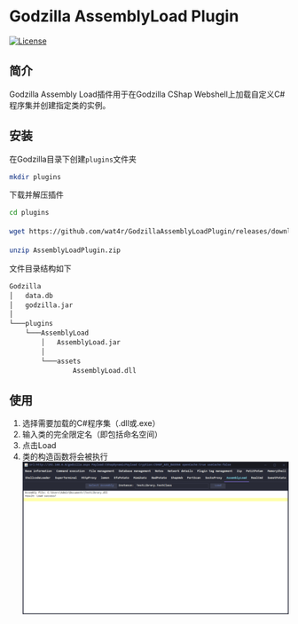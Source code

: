 # Godzilla AssemblyLoad Plugin
[![License](https://img.shields.io/badge/License-Apache_2.0-blue.svg)](https://opensource.org/licenses/Apache-2.0)

## 简介
Godzilla Assembly Load插件用于在Godzilla CShap Webshell上加载自定义C#程序集并创建指定类的实例。

## 安装
在Godzilla目录下创建`plugins`文件夹
```bash
mkdir plugins
```

下载并解压插件
```bash
cd plugins

wget https://github.com/wat4r/GodzillaAssemblyLoadPlugin/releases/download/v1.0.0-GodzillaAssemblyLoadPlugin/AssemblyLoad.zip

unzip AssemblyLoadPlugin.zip
```

文件目录结构如下
```bash
Godzilla
│   data.db
│   godzilla.jar
│
└───plugins
    └───AssemblyLoad
        │   AssemblyLoad.jar
        │
        └───assets
                AssemblyLoad.dll
```

## 使用
1. 选择需要加载的C#程序集（.dll或.exe）
2. 输入类的完全限定名（即包括命名空间）
3. 点击Load
4. 类的构造函数将会被执行
![AssemblyLoad](assets/plugin-gui.png)
